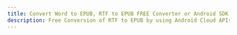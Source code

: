 ---title: Convert Word to EPUB, RTF to EPUB FREE Converter or Android SDKdescription: Free Conversion of RTF to EPUB by using Android Cloud APIs & SDKs. Also Create, Edit & Render Microsoft Word & OpenOffice documents in the Cloud.---